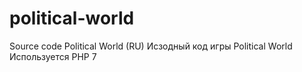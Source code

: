 # political-world
Source code Political World (RU)
Исзодный код игры Political World
Используется PHP 7
